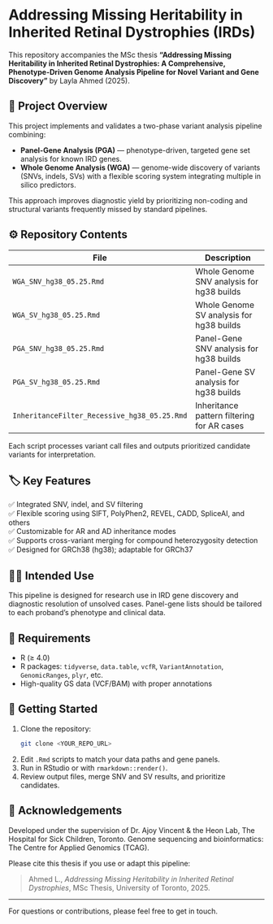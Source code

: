 # Addressing Missing Heritability in Inherited Retinal Dystrophies (IRDs)

This repository accompanies the MSc thesis **“Addressing Missing Heritability in Inherited Retinal Dystrophies: A Comprehensive, Phenotype-Driven Genome Analysis Pipeline for Novel Variant and Gene Discovery”** by Layla Ahmed (2025).

## 🧬 Project Overview

This project implements and validates a two-phase variant analysis pipeline combining:

- **Panel-Gene Analysis (PGA)** — phenotype-driven, targeted gene set analysis for known IRD genes.
- **Whole Genome Analysis (WGA)** — genome-wide discovery of variants (SNVs, indels, SVs) with a flexible scoring system integrating multiple in silico predictors.

This approach improves diagnostic yield by prioritizing non-coding and structural variants frequently missed by standard pipelines.

## ⚙️ Repository Contents

| File                                         | Description                                |
| -------------------------------------------- | ------------------------------------------ |
| `WGA_SNV_hg38_05.25.Rmd`                     | Whole Genome SNV analysis for hg38 builds  |
| `WGA_SV_hg38_05.25.Rmd`                      | Whole Genome SV analysis for hg38 builds   |
| `PGA_SNV_hg38_05.25.Rmd`                     | Panel-Gene SNV analysis for hg38 builds    |
| `PGA_SV_hg38_05.25.Rmd`                      | Panel-Gene SV analysis for hg38 builds     |
| `InheritanceFilter_Recessive_hg38_05.25.Rmd` | Inheritance pattern filtering for AR cases |

Each script processes variant call files and outputs prioritized candidate variants for interpretation.

## 🏷️ Key Features

✅ Integrated SNV, indel, and SV filtering\
✅ Flexible scoring using SIFT, PolyPhen2, REVEL, CADD, SpliceAI, and others\
✅ Customizable for AR and AD inheritance modes\
✅ Supports cross-variant merging for compound heterozygosity detection\
✅ Designed for GRCh38 (hg38); adaptable for GRCh37

## 🧑‍🔬 Intended Use

This pipeline is designed for research use in IRD gene discovery and diagnostic resolution of unsolved cases. Panel-gene lists should be tailored to each proband’s phenotype and clinical data.

## 📄 Requirements

- R (≥ 4.0)
- R packages: `tidyverse`, `data.table`, `vcfR`, `VariantAnnotation`, `GenomicRanges`, `plyr`, etc.
- High-quality GS data (VCF/BAM) with proper annotations

## 🚀 Getting Started

1. Clone the repository:
   ```bash
   git clone <YOUR_REPO_URL>
   ```
2. Edit `.Rmd` scripts to match your data paths and gene panels.
3. Run in RStudio or with `rmarkdown::render()`.
4. Review output files, merge SNV and SV results, and prioritize candidates.


## 🤝 Acknowledgements

Developed under the supervision of Dr. Ajoy Vincent & the Heon Lab, The Hospital for Sick Children, Toronto. Genome sequencing and bioinformatics: The Centre for Applied Genomics (TCAG).


Please cite this thesis if you use or adapt this pipeline:

> Ahmed L., *Addressing Missing Heritability in Inherited Retinal Dystrophies*, MSc Thesis, University of Toronto, 2025.

---

For questions or contributions, please feel free to get in touch.
